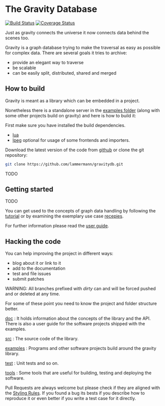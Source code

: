 The Gravity Database
====================

[![Build Status](https://travis-ci.org/lammermann/gravitydb.svg?branch=master)](https://travis-ci.org/lammermann/gravitydb)
[![Coverage Status](https://coveralls.io/repos/github/lammermann/gravitydb/badge.svg?branch=master)](https://coveralls.io/github/lammermann/gravitydb?branch=master)

Just as gravity connects the universe it now connects data behind the scenes too.

Gravity is a graph database trying to make the traversal as easy as possible
for complex data. There are several goals it tries to archive:

* provide an elegant way to traverse
* be scalable
* can be easily split, distributed, shared and merged

How to build
------------
Gravity is meant as a library which can be embedded in a project.

Nonetheless there is a standalone server in the [examples folder](/examples)
(along with some other projects build on gravity) and here is how to build it:

First make sure you have installed the build dependencies.

* [lua](https://www.lua.org/)
* [lpeg](http://www.inf.puc-rio.br/~roberto/lpeg/) optional for usage of some
  frontends and importers.

Download the latest version of the code from
[github](https://github.com/lammermann/gravitydb/archive/master.zip) or clone
the git repository:

```bash
git clone https://github.com/lammermann/gravitydb.git
```

TODO

Getting started
---------------
TODO

You can get used to the concepts of graph data handling by following the
[tutorial](/doc/tutorial.md) or by examining the exemplary use case
[recepies](/doc/recepies).

For further information please read the [user guide](/doc/userguide.md).

Hacking the code
----------------
You can help improving the project in different ways:

* blog about it or link to it
* add to the documentation
* test and file issues
* submit patches

WARNING: All branches prefixed with _dirty_ can and will be forced pushed and
or deleted at any time.

For some of these point you need to know the project and folder structure
better.

[doc](/doc)
:   It holds information about the concepts of the library and the API. There
    is also a user guide for the software projects shipped with the examples.

[src](/src)
:   The source code of the library.

[examples](/examples)
:   Programs and other software projects build around the gravity library.

[test](/test)
:   Unit tests and so on.

[tools](/tools)
:   Some tools that are useful for building, testing and deploying the
    software.

Pull Requests are always welcome but please check if they are aligned with the
[Styling Rules](/STYLE.md). If you found a bug its bests if you describe how to
reproduce it or even better if you write a test case for it directly.
